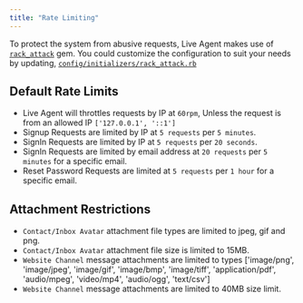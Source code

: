 ```yaml
---
title: "Rate Limiting"
---
```


To protect the system from abusive requests, Live Agent makes use of [`rack_attack`](https://github.com/rack/rack-attack) gem.
You could customize the configuration to suit your needs by updating, [`config/initializers/rack_attack.rb`](https://github.com/chatwoot/chatwoot/blob/develop/config/initializers/rack_attack.rb)

## Default Rate Limits

- Live Agent will throttles requests by IP at `60rpm`, Unless the request is from an allowed IP `['127.0.0.1', '::1']`
- Signup Requests are limited by IP at `5 requests` per `5 minutes`.
- SignIn Requests are limited by IP at `5 requests` per `20 seconds`.
- SignIn Requests are limited by email address at `20 requests` per `5 minutes` for a specific email.
- Reset Password Requests are limited at `5 requests` per `1 hour` for a specific email.

## Attachment Restrictions 

- `Contact/Inbox Avatar` attachment file types are limited to jpeg, gif and png.
- `Contact/Inbox Avatar` attachment file size is limited to 15MB.
- `Website Channel` message attachments are limited to types ['image/png', 'image/jpeg', 'image/gif', 'image/bmp', 'image/tiff', 'application/pdf', 'audio/mpeg', 'video/mp4', 'audio/ogg', 'text/csv']
- `Website Channel` message attachments are limited to 40MB size limit.

